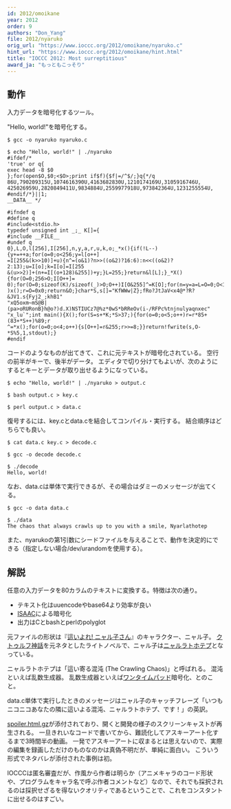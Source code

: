 ```yaml
---
id: 2012/omoikane
year: 2012
order: 9
authors: "Don_Yang"
file: 2012/nyaruko
orig_url: "https://www.ioccc.org/2012/omoikane/nyaruko.c"
hint_url: "https://www.ioccc.org/2012/omoikane/hint.html"
title: "IOCCC 2012: Most surreptitious"
award_ja: "もっともこっそり"
---
```


## 動作

入力データを暗号化するツール。

"Hello, world!"を暗号化する。

```
$ gcc -o nyaruko nyaruko.c

$ echo "Hello, world!" | ./nyaruko
#ifdef/*
'true' or q{
exec head -8 $0
};for(open$O,$0;<$O>;print if$f){$f|=/^$/;}q{*/q
86U,790209315U,1074616390U,4163682830U,1210174169U,3105916746U,
425026959U,2820849411U,9834884U,2559977918U,973842364U,1231255554U,
#endif/*}||1;
__DATA__ */

#ifndef q
#define q
#include<stdio.h>
typedef unsigned int _;_ K[]={
#include __FILE__
#undef q
0},L,O,l[256],I[256],n,y,a,r,u,k,o;_*x(){if(!L--){y+=++a;for(o=0;o<256;y=l[o++]
=I[255&(k>>10)]+u){n^=(o&1)?n>>((o&2)?16:6):n<<((o&2)?2:13);u=I[o];k=I[o]=I[255
&(u>>2)]+(n+=I[(o+128)&255])+y;}L=255;}return&l[L];}_*X(){for(O=0;256>O;I[O++]=
0);for(O=0;sizeof(K)/sizeof(_)>O;O++)I[O&255]^=K[O];for(n=y=a=L=O=0;O<1<<24;++O
)x();r=O=0x0;return&O;}char*S,s[]="KfWWw|Z};fRo?JtJaV<x4@*?R?&JV1.s{Fyj2_;khB1"
"xQ5oxm~mS@B|(pa>oRURonB}h@o?)d.X)NSTIUCz7@%z*0wS*bRReOv(i-/RFPc%tnjnulyaqnxec"
"x_lu`";int main(){X();for(S=s+*K;*S>37;){for(o=0;o<5;o++)r=r*85+(83+*S++)%89;r
^=*x();for(o=0;o<4;o++){s[O++]=r&255;r>>=8;}}return!fwrite(s,O-*S%5,1,stdout);}
#endif
```

コードのようなものが出てきて、これに元テキストが暗号化されている。
空行の前半がキーで、後半がデータ。
エディタで切り分けてもよいが、次のようにするとキーとデータが取り出せるようになっている。

```
$ echo "Hello, world!" | ./nyaruko > output.c

$ bash output.c > key.c

$ perl output.c > data.c
```

復号するには、key.cとdata.cを結合してコンパイル・実行する。
結合順序はどちらでも良い。

```
$ cat data.c key.c > decode.c

$ gcc -o decode decode.c

$ ./decode
Hello, world!
```

なお、data.cは単体で実行できるが、その場合はダミーのメッセージが出てくる。

```
$ gcc -o data data.c

$ ./data
The chaos that always crawls up to you with a smile, Nyarlathotep
```

また、nyarukoの第1引数にシードファイルを与えることで、動作を決定的にできる（指定しない場合/dev/urandomを使用する）。

## 解説

任意の入力データを80カラムのテキストに変換する。特徴は次の通り。

* テキスト化はuuencodeやbase64より効率が良い
* [ISAAC](https://en.wikipedia.org/wiki/ISAAC_%28cipher%29)による暗号化
* 出力はCとbashとperlのpolyglot

元ファイルの形状は『[這いよれ! ニャル子さん](https://ja.wikipedia.org/wiki/%E9%80%99%E3%81%84%E3%82%88%E3%82%8C!_%E3%83%8B%E3%83%A3%E3%83%AB%E5%AD%90%E3%81%95%E3%82%93)』のキャラクター、ニャル子。
[クトゥルフ神話](https://ja.wikipedia.org/wiki/%E3%82%AF%E3%83%88%E3%82%A5%E3%83%AB%E3%83%95%E7%A5%9E%E8%A9%B1)を元ネタとしたライトノベルで、ニャル子は[ニャルラトホテプ](https://ja.wikipedia.org/wiki/%E3%83%8A%E3%82%A4%E3%82%A2%E3%83%BC%E3%83%A9%E3%83%88%E3%83%86%E3%83%83%E3%83%97)となっている。

ニャルラトホテプは「這い寄る混沌 (The Crawling Chaos)」と呼ばれる。
混沌といえば乱数生成器。
乱数生成器といえば[ワンタイムパッド](https://ja.wikipedia.org/wiki/%E3%83%AF%E3%83%B3%E3%82%BF%E3%82%A4%E3%83%A0%E3%83%91%E3%83%83%E3%83%89)暗号化、とのこと。

data.c単体で実行したときのメッセージはニャル子のキャッチフレーズ「いつもニコニコあなたの隣に這いよる混沌、ニャルラトホテプ、です！」の英訳。

[spoiler.html.gz](https://www.ioccc.org/2012/omoikane/spoiler.html.gz)が添付されており、開くと開発の様子のスクリーンキャストが再生される。
一旦きれいなコードで書いてから、難読化してアスキーアート化するまで3時間半の動画。
一発でアスキーアートに収まるとは思えないので、実際の編集を録画しただけのものなのかは真偽不明だが、単純に面白い。
こういう形式でネタバレが添付された事例は初。

IOCCCは匿名審査だが、作風から作者は明らか（アニメキャラのコード形状や、プログラムをキャラ名で呼ぶ作者コメントなど）なので、それでも採択されるのは採択せざるを得ないクオリティであるということで、これをコンスタントに出せるのはすごい。
